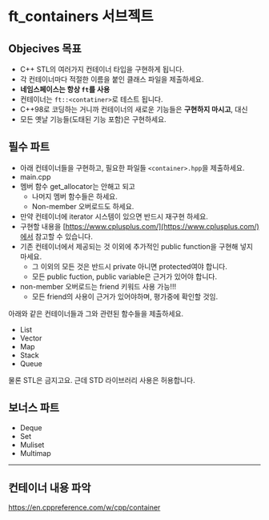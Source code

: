 # ft_containers 서브젝트

## Objecives 목표

- C++ STL의 여러가지 컨테이너 타입을 구현하게 됩니다.
- 각 컨테이너마다 적절한 이름을 붙인 클래스 파일을 제출하세요.
- **네임스페이스는 항상 `ft`를 사용**
- 컨테이너는 `ft::<contatiner>`로 테스트 됩니다.
- C++98로 코딩하는 거니까 컨테이너의 새로운 기능들은 **구현하지 마시고**, 대신
- 모든 옛날 기능들(도태된 기능 포함)은 구현하세요.

## 필수 파트

- 아래 컨테이너들을 구현하고, 필요한 파일들 `<container>.hpp`을 제출하세요.
- main.cpp
- 멤버 함수 get_allocator는 안해고 되고
  - 나머지 멤버 함수들은 하세요.
  - Non-member 오버로드도 하세요.
- 만약 컨테이너에 iterator 시스템이 있으면 반드시 재구현 하세요.
- 구현할 내용을 [https://www.cplusplus.com/](https://www.cplusplus.com/)에서 참고할 수 있습니다.
- 기존 컨테이너에서 제공되는 것 이외에 추가적인 public function을 구현해 넣지 마세요.
  - 그 이외의 모든 것은 반드시 private 아니면 protected여야 합니다.
  - 모든 public fuction, public variable은 근거가 있어야 합니다.
- non-member 오버로드는 friend 키워드 사용 가능!!!
  - 모든 friend의 사용이 근거가 있어야하며, 평가중에 확인할 것임.

아래와 같은 컨테이너들과 그와 관련된 함수들을 제출하세요.

- List
- Vector
- Map
- Stack
- Queue


물론 STL은 금지고요. 근데 STD 라이브러리 사용은 허용합니다.

## 보너스 파트

- Deque
- Set
- Muliset
- Multimap


----------------------

## 컨테이너 내용 파악

https://en.cppreference.com/w/cpp/container
